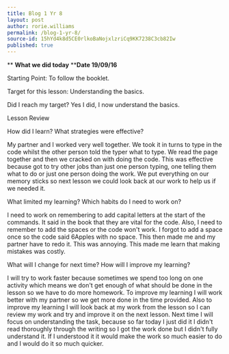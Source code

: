 ```yaml
---
title: Blog 1 Yr 8
layout: post
author: rorie.williams
permalink: /blog-1-yr-8/
source-id: 15hYd4k8d5CE0rlkoBaNojxlzriCq9KK7238C3cb82Iw
published: true
---
```

**                             ****What we did today****                      ****Date 19/09/16**

Starting Point: To follow the booklet.

Target for this lesson: Understanding the basics.

Did I reach my target? Yes I did, I now understand the basics.

Lesson Review

How did I learn? What strategies were effective?  

My partner and I worked very well together. We took it in turns to type in the code whilst the other person told the typer what to type. We read the page together and then we cracked on with doing the code. This was effective because got to try other jobs than just one person typing, one telling them what to do or just one person doing the work. We put everything on our memory sticks so next lesson we could look back at our work to help us if we needed it.

What limited my learning? Which habits do I need to work on?

I need to work on remembering to add capital letters at the start of the commands. It said in the book that they are vital for the code. Also, I need to remember to add the spaces or the code won't work. I forgot to add a space once so the code said 6Apples with no space. This then made me and my partner have to redo it. This was annoying. This made me learn that making mistakes was costly. 

What will I change for next time? How will I improve my learning?

I will try to work faster because sometimes we spend too long on one activity which means we don't get enough of what should be done in the lesson so we have to do more homework. To improve my learning I will work better with my partner so we get more done in the time provided.  Also to improve my learning I will look back at my work from the lesson so I can review my work and try and improve it on the next lesson. Next time I will focus on understanding the task, because so far today I just did it I didn't read thoroughly through the writing so I got the work done but I didn't fully understand it. If I understood it it would make the work so much easier to do and I would do it so much quicker.

